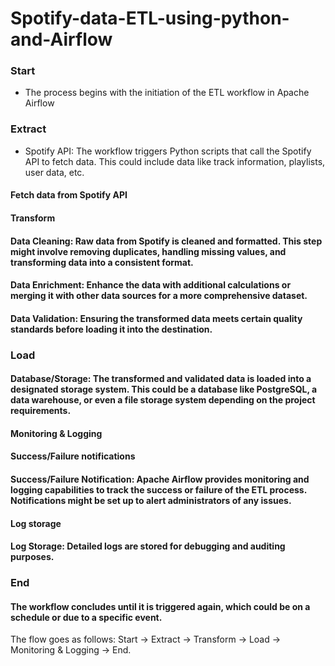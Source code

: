 # Spotify-data-ETL-using-python-and-Airflow
### Start
* The process begins with the initiation of the ETL workflow in Apache Airflow
### Extract
* Spotify API: The workflow triggers Python scripts that call the Spotify API to fetch data. This could include data like track information, playlists, user data, etc.
#### Fetch data from Spotify API
#### Transform
#### Data Cleaning: Raw data from Spotify is cleaned and formatted. This step might involve removing duplicates, handling missing values, and transforming data into a consistent format.
#### Data Enrichment: Enhance the data with additional calculations or merging it with other data sources for a more comprehensive dataset.
#### Data Validation: Ensuring the transformed data meets certain quality standards before loading it into the destination.
### Load
#### Database/Storage: The transformed and validated data is loaded into a designated storage system. This could be a database like PostgreSQL, a data warehouse, or even a file storage system depending on the project requirements. 
#### Monitoring & Logging
#### Success/Failure notifications
#### Success/Failure Notification: Apache Airflow provides monitoring and logging capabilities to track the success or failure of the ETL process. Notifications might be set up to alert administrators of any issues.
#### Log storage
#### Log Storage: Detailed logs are stored for debugging and auditing purposes.
### End
#### The workflow concludes until it is triggered again, which could be on a schedule or due to a specific event.
The flow goes as follows: Start → Extract → Transform → Load → Monitoring & Logging → End.








